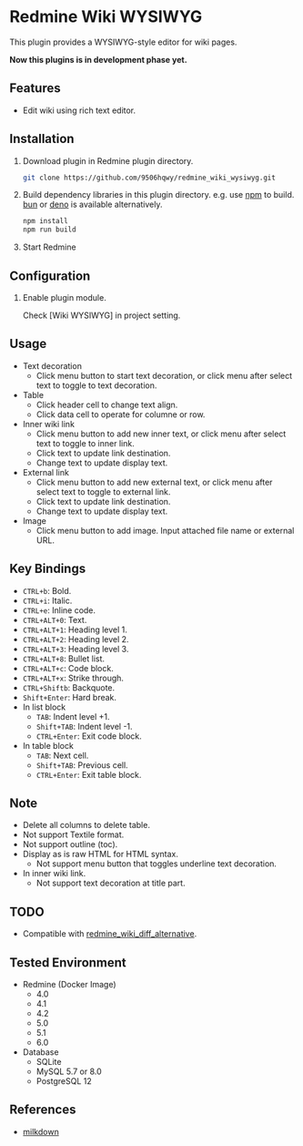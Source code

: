 # Redmine Wiki WYSIWYG

This plugin provides a WYSIWYG-style editor for wiki pages.

**Now this plugins is in development phase yet.**

## Features

- Edit wiki using rich text editor.

## Installation

1. Download plugin in Redmine plugin directory.
   ```sh
   git clone https://github.com/9506hqwy/redmine_wiki_wysiwyg.git
   ```
2. Build dependency libraries in this plugin directory.
   e.g. use [npm](https://nodejs.org/en) to build. [bun](https://bun.sh/) or [deno](https://deno.com/) is available alternatively.
   ```sh
   npm install
   npm run build
   ```
3. Start Redmine

## Configuration

1. Enable plugin module.

   Check [Wiki WYSIWYG] in project setting.

## Usage

* Text decoration
  * Click menu button to start text decoration, or click menu after select text to toggle to text decoration.
* Table
  * Click header cell to change text align.
  * Click data cell to operate for columne or row.
* Inner wiki link
  * Click menu button to add new inner text, or click menu after select text to toggle to inner link.
  * Click text to update link destination.
  * Change text to update display text.
* External link
  * Click menu button to add new external text, or click menu after select text to toggle to external link.
  * Click text to update link destination.
  * Change text to update display text.
* Image
  * Click menu button to add image. Input attached file name or external URL.

## Key Bindings

- `CTRL+b`: Bold.
- `CTRL+i`: Italic.
- `CTRL+e`: Inline code.
- `CTRL+ALT+0`: Text.
- `CTRL+ALT+1`: Heading level 1.
- `CTRL+ALT+2`: Heading level 2.
- `CTRL+ALT+3`: Heading level 3.
- `CTRL+ALT+8`: Bullet list.
- `CTRL+ALT+c`: Code block.
- `CTRL+ALT+x`: Strike through.
- `CTRL+Shiftb`: Backquote.
- `Shift+Enter`: Hard break.
- In list block
  - `TAB`: Indent level +1.
  - `Shift+TAB`: Indent level -1.
  - `CTRL+Enter`: Exit code block.
- In table block
  - `TAB`: Next cell.
  - `Shift+TAB`: Previous cell.
  - `CTRL+Enter`: Exit table block.

## Note

* Delete all columns to delete table.
* Not support Textile format.
* Not support outline (toc).
* Display as is raw HTML for HTML syntax.
  * Not support menu button that toggles underline text decoration.
* In inner wiki link.
  * Not support text decoration at title part.

## TODO

* Compatible with [redmine_wiki_diff_alternative](https://github.com/9506hqwy/redmine_wiki_diff_alternative).

## Tested Environment

* Redmine (Docker Image)
  * 4.0
  * 4.1
  * 4.2
  * 5.0
  * 5.1
  * 6.0
* Database
  * SQLite
  * MySQL 5.7 or 8.0
  * PostgreSQL 12

## References

* [milkdown](https://milkdown.dev/)
